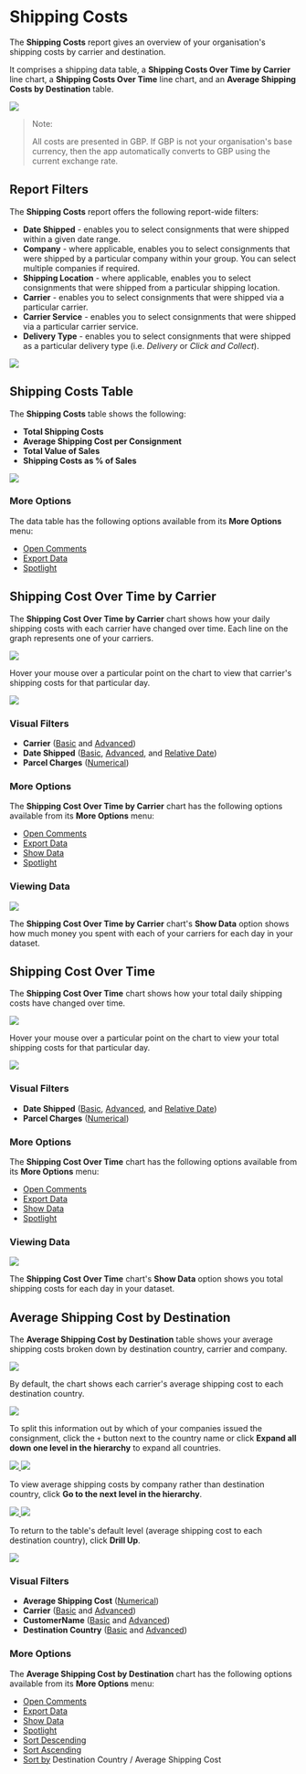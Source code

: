 # Shipping Costs

The **Shipping Costs** report gives an overview of your organisation's shipping costs by carrier and destination. 

It comprises a shipping data table, a **Shipping Costs Over Time by Carrier** line chart, a **Shipping Costs Over Time** line chart, and an **Average Shipping Costs by Destination** table.

<a href="../images/reports/costs.png" target="_blank">
    <img src="../images/reports/costs.png"/>
</a>

> <span class="note-header">Note:</span>
>
> All costs are presented in GBP. If GBP is not your organisation's base currency, then the app automatically converts to GBP using the current exchange rate. 

## Report Filters

The **Shipping Costs** report offers the following report-wide filters:

* **Date Shipped** - enables you to select consignments that were shipped within a given date range.
* **Company** - where applicable, enables you to select consignments that were shipped by a particular company within your group. You can select multiple companies if required.
* **Shipping Location** - where applicable, enables you to select consignments that were shipped from a particular shipping location.
* **Carrier** - enables you to select consignments that were shipped via a particular carrier.
* **Carrier Service** - enables you to select consignments that were shipped via a particular carrier service.
* **Delivery Type** - enables you to select consignments that were shipped as a particular delivery type (i.e. *Delivery* or *Click and Collect*).

<a href="../images/reports/costs-left-filter.png" target="_blank">
    <img src="../images/reports/costs-left-filter.png"/>
</a>

## Shipping Costs Table

The **Shipping Costs** table shows the following:

* **Total Shipping Costs**
* **Average Shipping Cost per Consignment**
* **Total Value of Sales**
* **Shipping Costs as % of Sales**

<a href="../images/reports/costs-table.png" target="_blank">
    <img src="../images/reports/costs-table.png"/>
</a>

### More Options

The data table has the following options available from its **More Options** menu:

* [Open Comments](/reports/reports.html#open-comments)
* [Export Data](/reports/reports.html#export-data)
* [Spotlight](/reports/reports.html#spotlight)

## Shipping Cost Over Time by Carrier

The **Shipping Cost Over Time by Carrier** chart shows how your daily shipping costs with each carrier have changed over time. Each line on the graph represents one of your carriers.

<a href="../images/reports/costs-over-time-carrier.png" target="_blank">
    <img src="../images/reports/costs-over-time-carrier.png"/>
</a>

Hover your mouse over a particular point on the chart to view that carrier's shipping costs for that particular day.

<a href="../images/reports/costs-over-time-carrier-highlight.png" target="_blank">
    <img src="../images/reports/costs-over-time-carrier-highlight.png"/>
</a>

### Visual Filters

* **Carrier** ([Basic](/reports/reports.html#using-basic-filters) and [Advanced](/reports/reports.html#using-advanced-filters))
* **Date Shipped** ([Basic](/reports/reports.html#using-basic-filters), [Advanced](/reports/reports.html#using-advanced-filters), and [Relative Date](/reports/reports.html#using-relative-date-filters))
* **Parcel Charges** ([Numerical](/reports/reports.html#using-numerical-filters))

### More Options

The **Shipping Cost Over Time by Carrier** chart has the following options available from its **More Options** menu:

* [Open Comments](/reports/reports.html#open-comments)
* [Export Data](/reports/reports.html#export-data)
* [Show Data](/reports/reports.html#show-data)
* [Spotlight](/reports/reports.html#spotlight)

### Viewing Data

<a href="../images/reports/costs-over-time-carrier-data.png" target="_blank">
    <img src="../images/reports/costs-over-time-carrier-data.png"/>
</a>

The **Shipping Cost Over Time by Carrier** chart's **Show Data** option shows how much money you spent with each of your carriers for each day in your dataset.

## Shipping Cost Over Time

The **Shipping Cost Over Time** chart shows how your total daily shipping costs have changed over time.

<a href="../images/reports/costs-over-time.png" target="_blank">
    <img src="../images/reports/costs-over-time.png"/>
</a>

Hover your mouse over a particular point on the chart to view your total shipping costs for that particular day.

<a href="../images/reports/costs-over-time-highlight.png" target="_blank">
    <img src="../images/reports/costs-over-time-highlight.png"/>
</a>

### Visual Filters

* **Date Shipped** ([Basic](/reports/reports.html#using-basic-filters), [Advanced](/reports/reports.html#using-advanced-filters), and [Relative Date](/reports/reports.html#using-relative-date-filters))
* **Parcel Charges** ([Numerical](/reports/reports.html#using-numerical-filters))

### More Options

The **Shipping Cost Over Time** chart has the following options available from its **More Options** menu:

* [Open Comments](/reports/reports.html#open-comments)
* [Export Data](/reports/reports.html#export-data)
* [Show Data](/reports/reports.html#show-data)
* [Spotlight](/reports/reports.html#spotlight)

### Viewing Data

<a href="../images/reports/costs-over-time-data.png" target="_blank">
    <img src="../images/reports/costs-over-time-data.png"/>
</a>

The **Shipping Cost Over Time** chart's **Show Data** option shows you total shipping costs for each day in your dataset.

## Average Shipping Cost by Destination

The **Average Shipping Cost by Destination** table shows your average shipping costs broken down by destination country, carrier and company.

<a href="../images/reports/costs-destination.png" target="_blank">
    <img src="../images/reports/costs-destination.png"/>
</a>

By default, the chart shows each carrier's average shipping cost to each destination country. 

<a href="../images/reports/costs-destination-min.png" target="_blank">
    <img src="../images/reports/costs-destination-min.png"/>
</a>

To split this information out by which of your companies issued the consignment, click the `+` button next to the country name or click **Expand all down one level in the hierarchy** to expand all countries.

<a href="../images/reports/costs-destination-expand.png" target="_blank">
    <img src="../images/reports/costs-destination-expand.png"/>
</a>

<a href="../images/reports/costs-destination.png" target="_blank">
    <img src="../images/reports/costs-destination.png"/>
</a>

To view average shipping costs by company rather than destination country, click **Go to the next level in the hierarchy**.

<a href="../images/reports/costs-destination-next-level.png" target="_blank">
    <img src="../images/reports/costs-destination-next-level.png"/>
</a>

<a href="../images/reports/costs-destination-company.png" target="_blank">
    <img src="../images/reports/costs-destination-company.png"/>
</a>

To return to the table's default level (average shipping cost to each destination country), click **Drill Up**. 

<a href="../images/reports/costs-destination-drill-up.png" target="_blank">
    <img src="../images/reports/costs-destination-drill-up.png"/>
</a>

### Visual Filters

* **Average Shipping Cost** ([Numerical](/reports/reports.html#using-numerical-filters))
* **Carrier** ([Basic](/reports/reports.html#using-basic-filters) and [Advanced](/reports/reports.html#using-advanced-filters))
* **CustomerName** ([Basic](/reports/reports.html#using-basic-filters) and [Advanced](/reports/reports.html#using-advanced-filters))
* **Destination Country** ([Basic](/reports/reports.html#using-basic-filters) and [Advanced](/reports/reports.html#using-advanced-filters))

### More Options

The **Average Shipping Cost by Destination** chart has the following options available from its **More Options** menu:

* [Open Comments](/reports/reports.html#open-comments)
* [Export Data](/reports/reports.html#export-data)
* [Show Data](/reports/reports.html#show-data)
* [Spotlight](/reports/reports.html#spotlight)
* [Sort Descending](/reports/reports.html#sort-descending--ascending--sort-by)
* [Sort Ascending](/reports/reports.html#sort-descending--ascending--sort-by)
* [Sort by](/reports/reports.html#sort-descending--ascending--sort-by) Destination Country / Average Shipping Cost